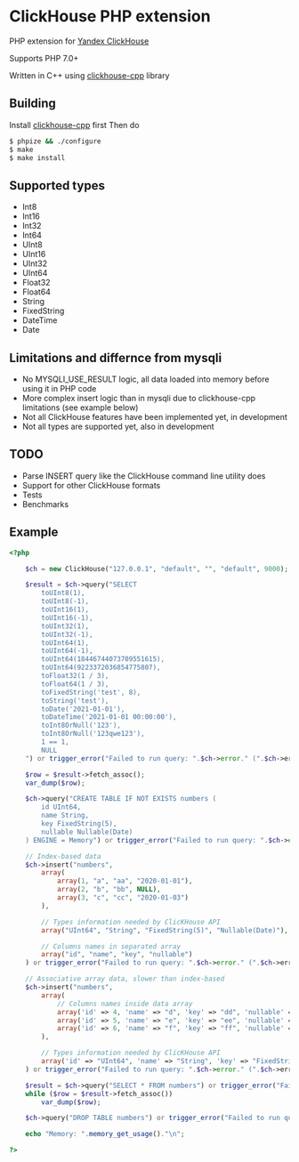 # ClickHouse PHP extension

PHP extension for [Yandex ClickHouse](https://clickhouse.yandex/)

Supports PHP 7.0+

Written in C++ using [clickhouse-cpp](https://github.com/ClickHouse/clickhouse-cpp) library

## Building

Install [clickhouse-cpp](https://github.com/ClickHouse/clickhouse-cpp) first
Then do

```sh
$ phpize && ./configure
$ make
$ make install
```

## Supported types
* Int8
* Int16
* Int32
* Int64
* UInt8
* UInt16
* UInt32
* UInt64
* Float32
* Float64
* String
* FixedString
* DateTime
* Date

## Limitations and differnce from mysqli
* No MYSQLI_USE_RESULT logic, all data loaded into memory before using it in PHP code
* More complex insert logic than in mysqli due to clickhouse-cpp limitations (see example below)
* Not all ClickHouse features have been implemented yet, in development
* Not all types are supported yet, also in development

## TODO
* Parse INSERT query like the ClickHouse command line utility does
* Support for other ClickHouse formats
* Tests
* Benchmarks

## Example

```php
<?php

	$ch = new ClickHouse("127.0.0.1", "default", "", "default", 9000);

	$result = $ch->query("SELECT
		toUInt8(1),
		toUInt8(-1),
		toUInt16(1),
		toUInt16(-1),
		toUInt32(1),
		toUInt32(-1),
		toUInt64(1),
		toUInt64(-1),
		toUInt64(18446744073709551615),
		toUInt64(9223372036854775807),
		toFloat32(1 / 3),
		toFloat64(1 / 3),
		toFixedString('test', 8),
		toString('test'),
		toDate('2021-01-01'),
		toDateTime('2021-01-01 00:00:00'),
		toInt8OrNull('123'),
		toInt8OrNull('123qwe123'),
		1 == 1,
		NULL
	") or trigger_error("Failed to run query: ".$ch->error." (".$ch->errno.")", E_USER_ERROR);

	$row = $result->fetch_assoc();
	var_dump($row);

	$ch->query("CREATE TABLE IF NOT EXISTS numbers (
		id UInt64,
		name String,
		key FixedString(5),
		nullable Nullable(Date)
	) ENGINE = Memory") or trigger_error("Failed to run query: ".$ch->error." (".$ch->errno.")", E_USER_WARNING);

	// Index-based data
	$ch->insert("numbers",
		array(
			array(1, "a", "aa", "2020-01-01"),
			array(2, "b", "bb", NULL),
			array(3, "c", "cc", "2020-01-03")
		),

		// Types information needed by ClicKHouse API
		array("UInt64", "String", "FixedString(5)", "Nullable(Date)"),

		// Columns names in separated array
		array("id", "name", "key", "nullable")
	) or trigger_error("Failed to run query: ".$ch->error." (".$ch->errno.")", E_USER_WARNING);

	// Associative array data, slower than index-based
	$ch->insert("numbers",
		array(
			// Columns names inside data array
			array('id' => 4, 'name' => "d", 'key' => "dd", 'nullable' => "2020-01-04"),
			array('id' => 5, 'name' => "e", 'key' => "ee", 'nullable' => NULL),
			array('id' => 6, 'name' => "f", 'key' => "ff", 'nullable' => "2020-01-06")
		),

		// Types information needed by ClicKHouse API
		array('id' => "UInt64", 'name' => "String", 'key' => "FixedString(5)", 'nullable' => "Nullable(Date)")
	) or trigger_error("Failed to run query: ".$ch->error." (".$ch->errno.")", E_USER_WARNING);

	$result = $ch->query("SELECT * FROM numbers") or trigger_error("Failed to run query: ".$ch->error." (".$ch->errno.")", E_USER_WARNING);
	while ($row = $result->fetch_assoc())
		var_dump($row);

	$ch->query("DROP TABLE numbers") or trigger_error("Failed to run query: ".$ch->error." (".$ch->errno.")", E_USER_WARNING);

	echo "Memory: ".memory_get_usage()."\n";

?>
```